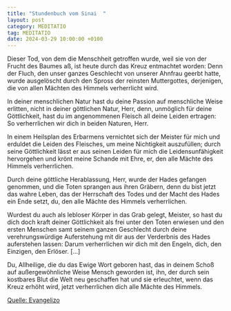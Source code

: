 ```yaml
---
title: "Stundenbuch vom Sinai  "
layout: post
category: MEDITATIO
tag: MEDITATIO
date: 2024-03-29 10:00:00 +0100
---
```

Dieser Tod, von dem die Menschheit getroffen wurde, weil sie von der Frucht des Baumes aß, ist heute durch das Kreuz entmachtet worden: Denn der Fluch, den unser ganzes Geschlecht von unserer Ahnfrau geerbt hatte, wurde ausgelöscht durch den Spross der reinsten Muttergottes, derjenigen, die von allen Mächten des Himmels verherrlicht wird.<!--more-->
 
In deiner menschlichen Natur hast du deine Passion auf menschliche Weise erlitten, nicht in deiner göttlichen Natur, Herr, denn, unmöglich für deine Göttlichkeit, hast du im angenommenen Fleisch all deine Leiden ertragen: So verherrlichen wir dich in beiden Naturen, Herr.
 
In einem Heilsplan des Erbarmens vernichtet sich der Meister für mich und erduldet die Leiden des Fleisches, um meine Nichtigkeit auszufüllen; durch seine Göttlichkeit lässt er aus seinen Leiden für mich die Leidensunfähigkeit hervorgehen und krönt meine Schande mit Ehre, er, den alle Mächte des Himmels verherrlichen.
 
Durch deine göttliche Herablassung, Herr, wurde der Hades gefangen genommen, und die Toten sprangen aus ihren Gräbern, denn du bist jetzt das wahre Leben, das der Herrschaft des Todes und der Macht des Hades ein Ende setzt, du, den alle Mächte des Himmels verherrlichen.
 
Wurdest du auch als lebloser Körper in das Grab gelegt, Meister, so hast du dich doch kraft deiner Göttlichkeit als frei unter den Toten erwiesen und den ersten Menschen samt seinem ganzen Geschlecht durch deine verehrungswürdige Auferstehung mit dir aus der Verderbnis des Hades auferstehen lassen: Darum verherrlichen wir dich mit den Engeln, dich, den Einzigen, den Erlöser. […]
 
Du, Allheilige, die du das Ewige Wort geboren hast, das in deinem Schoß auf außergewöhnliche Weise Mensch geworden ist, ihn, der durch sein kostbares Blut die Welt neu geschaffen hat und sie erleuchtet, wenn das Kreuz erhöht wird, jetzt verherrlichen dich alle Mächte des Himmels.

[Quelle: Evangelizo](https://evangeliumtagfuertag.org/DE/gospel)
